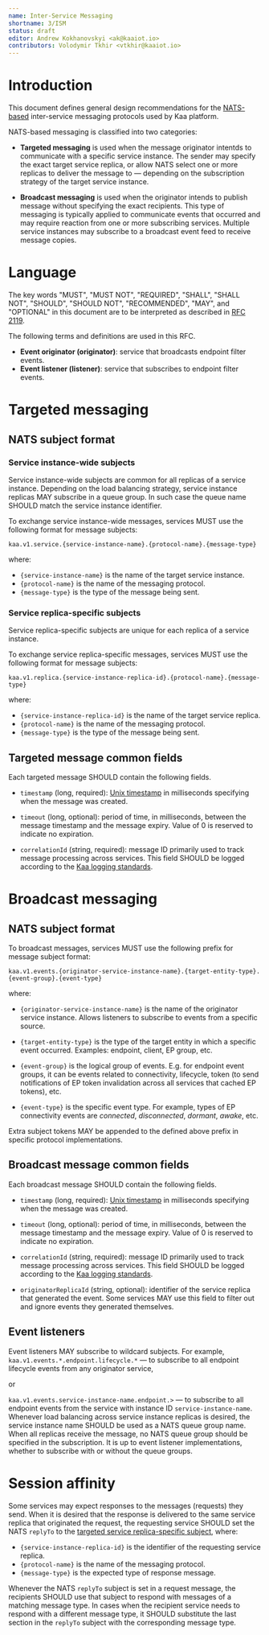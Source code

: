 ```yaml
---
name: Inter-Service Messaging
shortname: 3/ISM
status: draft
editor: Andrew Kokhanovskyi <ak@kaaiot.io>
contributors: Volodymir Tkhir <vtkhir@kaaiot.io>
---
```


<!-- toc -->


# Introduction

This document defines general design recommendations for the [NATS-based](https://nats.io/) inter-service messaging protocols used by Kaa platform.

NATS-based messaging is classified into two categories:

- **Targeted messaging** is used when the message originator intentds to communicate with a specific service instance.
The sender may specify the exact target service replica, or allow NATS select one or more replicas to deliver the message to — depending on the subscription strategy of the target service instance.

- **Broadcast messaging** is used when the originator intends to publish message without specifying the exact recipients.
This type of messaging is typically applied to communicate events that occurred and may require reaction from one or more subscribing services.
Multiple service instances may subscribe to a broadcast event feed to receive message copies.


# Language

The key words "MUST", "MUST NOT", "REQUIRED", "SHALL", "SHALL NOT", "SHOULD", "SHOULD NOT", "RECOMMENDED", "MAY", and "OPTIONAL" in this document are to be interpreted as described in [RFC 2119](https://tools.ietf.org/html/rfc2119).

The following terms and definitions are used in this RFC.

- **Event originator (originator)**: service that broadcasts endpoint filter events.
- **Event listener (listener)**: service that subscribes to endpoint filter events.


# Targeted messaging

## NATS subject format

### Service instance-wide subjects

Service instance-wide subjects are common for all replicas of a service instance.
Depending on the load balancing strategy, service instance replicas MAY subscribe in a queue group.
In such case the queue name SHOULD match the service instance identifier.

To exchange service instance-wide messages, services MUST use the following format for message subjects:
```
kaa.v1.service.{service-instance-name}.{protocol-name}.{message-type}
```

where:
- `{service-instance-name}` is the name of the target service instance.
- `{protocol-name}` is the name of the messaging protocol.
- `{message-type}` is the type of the message being sent.


### Service replica-specific subjects

Service replica-specific subjects are unique for each replica of a service instance.

To exchange service replica-specific messages, services MUST use the following format for message subjects:
```
kaa.v1.replica.{service-instance-replica-id}.{protocol-name}.{message-type}
```

where:
- `{service-instance-replica-id}` is the name of the target service replica.
- `{protocol-name}` is the name of the messaging protocol.
- `{message-type}` is the type of the message being sent.


## Targeted message common fields

Each targeted message SHOULD contain the following fields.

- `timestamp` (long, required): [Unix timestamp](https://en.wikipedia.org/wiki/Unix_time) in milliseconds specifying when the message was created.

- `timeout` (long, optional): period of time, in milliseconds, between the message timestamp and the message expiry.
Value of 0 is reserved to indicate no expiration.

- `correlationId` (string, required): message ID primarily used to track message processing across services.
This field SHOULD be logged according to the [Kaa logging standards](<!--TODO-->).


# Broadcast messaging

## NATS subject format

To broadcast messages, services MUST use the following prefix for message subject format:
```
kaa.v1.events.{originator-service-instance-name}.{target-entity-type}.{event-group}.{event-type}
```

where:

- `{originator-service-instance-name}` is the name of the originator service instance.
Allows listeners to subscribe to events from a specific source.

- `{target-entity-type}` is the type of the target entity in which a specific event occurred.
Examples: endpoint, client, EP group, etc.

- `{event-group}` is the logical group of events.
E.g. for endpoint event groups, it can be events related to connectivity, lifecycle, token (to send notifications of EP token invalidation across all services that cached EP tokens), etc.

- `{event-type}` is the specific event type.
For example, types of EP connectivity events are *connected*, *disconnected*, *dormant*, *awake*, etc.

Extra subject tokens MAY be appended to the defined above prefix in specific protocol implementations.


## Broadcast message common fields

Each broadcast message SHOULD contain the following fields.

- `timestamp` (long, required): [Unix timestamp](https://en.wikipedia.org/wiki/Unix_time) in milliseconds specifying when the message was created.

- `timeout` (long, optional): period of time, in milliseconds, between the message timestamp and the message expiry.
Value of 0 is reserved to indicate no expiration.

- `correlationId` (string, required): message ID primarily used to track message processing across services.
This field SHOULD be logged according to the [Kaa logging standards](<!--TODO-->).

- `originatorReplicaId` (string, optional): identifier of the service replica that generated the event.
Some services MAY use this field to filter out and ignore events they generated themselves.


## Event listeners

Event listeners MAY subscribe to wildcard subjects.
For example, `kaa.v1.events.*.endpoint.lifecycle.*` — to subscribe to all endpoint lifecycle events from any originator service,

or

`kaa.v1.events.service-instance-name.endpoint.>` — to subscribe to all endpoint events from the service with instance ID `service-instance-name`.
Whenever load balancing across service instance replicas is desired, the service instance name SHOULD be used as a NATS queue group name.
When all replicas receive the message, no NATS queue group should be specified in the subscription.
It is up to event listener implementations, whether to subscribe with or without the queue groups.


# Session affinity

Some services may expect responses to the messages (requests) they send.
When it is desired that the response is delivered to the same service replica that originated the request, the requesting service SHOULD set the NATS `replyTo` to the [targeted service replica-specific subject](#service-replica-specific-subjects), where:
- `{service-instance-replica-id}` is the identifier of the requesting service replica.
- `{protocol-name}` is the name of the messaging protocol.
- `{message-type}` is the expected type of response message.

Whenever the NATS `replyTo` subject is set in a request message, the recipients SHOULD use that subject to respond with messages of a matching message type.
In cases when the recipient service needs to respond with a different message type, it SHOULD substitute the last section in the `replyTo` subject with the corresponding message type.
